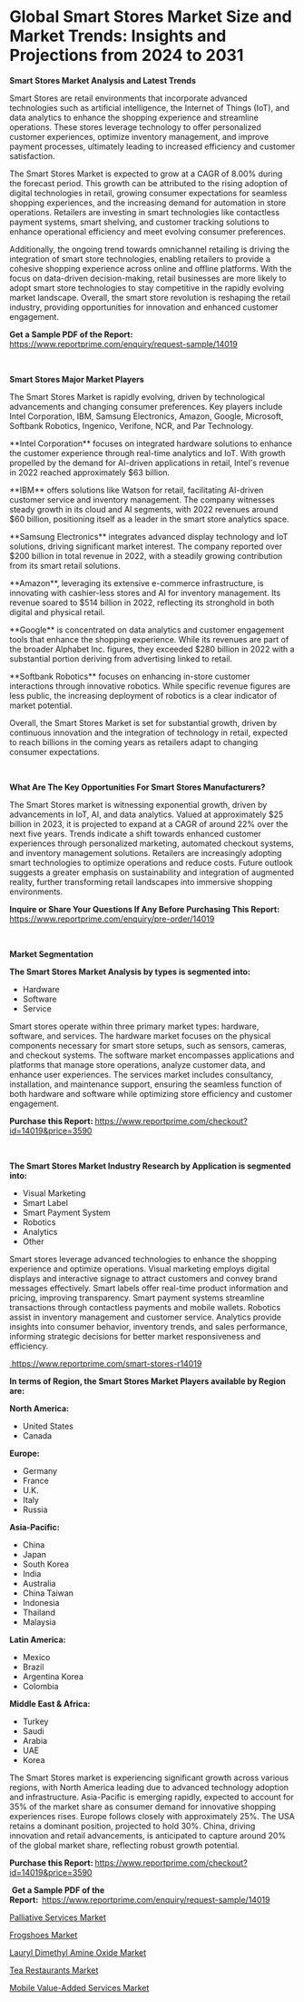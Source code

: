 <p><h1>Global Smart Stores Market Size and Market Trends: Insights and Projections from 2024 to 2031</h1></p><p><strong>Smart Stores Market Analysis and Latest Trends</strong></p>
<p><p>Smart Stores are retail environments that incorporate advanced technologies such as artificial intelligence, the Internet of Things (IoT), and data analytics to enhance the shopping experience and streamline operations. These stores leverage technology to offer personalized customer experiences, optimize inventory management, and improve payment processes, ultimately leading to increased efficiency and customer satisfaction.</p><p>The Smart Stores Market is expected to grow at a CAGR of 8.00% during the forecast period. This growth can be attributed to the rising adoption of digital technologies in retail, growing consumer expectations for seamless shopping experiences, and the increasing demand for automation in store operations. Retailers are investing in smart technologies like contactless payment systems, smart shelving, and customer tracking solutions to enhance operational efficiency and meet evolving consumer preferences. </p><p>Additionally, the ongoing trend towards omnichannel retailing is driving the integration of smart store technologies, enabling retailers to provide a cohesive shopping experience across online and offline platforms. With the focus on data-driven decision-making, retail businesses are more likely to adopt smart store technologies to stay competitive in the rapidly evolving market landscape. Overall, the smart store revolution is reshaping the retail industry, providing opportunities for innovation and enhanced customer engagement.</p></p>
<p><strong>Get a Sample PDF of the Report:&nbsp;</strong> <a href="https://www.reportprime.com/enquiry/request-sample/14019">https://www.reportprime.com/enquiry/request-sample/14019</a></p>
<p>&nbsp;</p>
<p><strong>Smart Stores Major Market Players</strong></p>
<p><p>The Smart Stores Market is rapidly evolving, driven by technological advancements and changing consumer preferences. Key players include Intel Corporation, IBM, Samsung Electronics, Amazon, Google, Microsoft, Softbank Robotics, Ingenico, Verifone, NCR, and Par Technology.</p><p>**Intel Corporation** focuses on integrated hardware solutions to enhance the customer experience through real-time analytics and IoT. With growth propelled by the demand for AI-driven applications in retail, Intel's revenue in 2022 reached approximately $63 billion. </p><p>**IBM** offers solutions like Watson for retail, facilitating AI-driven customer service and inventory management. The company witnesses steady growth in its cloud and AI segments, with 2022 revenues around $60 billion, positioning itself as a leader in the smart store analytics space.</p><p>**Samsung Electronics** integrates advanced display technology and IoT solutions, driving significant market interest. The company reported over $200 billion in total revenue in 2022, with a steadily growing contribution from its smart retail solutions.</p><p>**Amazon**, leveraging its extensive e-commerce infrastructure, is innovating with cashier-less stores and AI for inventory management. Its revenue soared to $514 billion in 2022, reflecting its stronghold in both digital and physical retail.</p><p>**Google** is concentrated on data analytics and customer engagement tools that enhance the shopping experience. While its revenues are part of the broader Alphabet Inc. figures, they exceeded $280 billion in 2022 with a substantial portion deriving from advertising linked to retail.</p><p>**Softbank Robotics** focuses on enhancing in-store customer interactions through innovative robotics. While specific revenue figures are less public, the increasing deployment of robotics is a clear indicator of market potential.</p><p>Overall, the Smart Stores Market is set for substantial growth, driven by continuous innovation and the integration of technology in retail, expected to reach billions in the coming years as retailers adapt to changing consumer expectations.</p></p>
<p>&nbsp;</p>
<p><strong>What Are The Key Opportunities For Smart Stores Manufacturers?</strong></p>
<p><p>The Smart Stores market is witnessing exponential growth, driven by advancements in IoT, AI, and data analytics. Valued at approximately $25 billion in 2023, it is projected to expand at a CAGR of around 22% over the next five years. Trends indicate a shift towards enhanced customer experiences through personalized marketing, automated checkout systems, and inventory management solutions. Retailers are increasingly adopting smart technologies to optimize operations and reduce costs. Future outlook suggests a greater emphasis on sustainability and integration of augmented reality, further transforming retail landscapes into immersive shopping environments.</p></p>
<p><strong>Inquire or Share Your Questions If Any Before Purchasing This Report:</strong> <a href="https://www.reportprime.com/enquiry/pre-order/14019">https://www.reportprime.com/enquiry/pre-order/14019</a></p>
<p>&nbsp;</p>
<p><strong>Market Segmentation</strong></p>
<p><strong>The Smart Stores Market Analysis by types is segmented into:</strong></p>
<p><ul><li>Hardware</li><li>Software</li><li>Service</li></ul></p>
<p><p>Smart stores operate within three primary market types: hardware, software, and services. The hardware market focuses on the physical components necessary for smart store setups, such as sensors, cameras, and checkout systems. The software market encompasses applications and platforms that manage store operations, analyze customer data, and enhance user experiences. The services market includes consultancy, installation, and maintenance support, ensuring the seamless function of both hardware and software while optimizing store efficiency and customer engagement.</p></p>
<p><strong>Purchase this Report:&nbsp;</strong><a href="https://www.reportprime.com/checkout?id=14019&price=3590">https://www.reportprime.com/checkout?id=14019&price=3590</a></p>
<p>&nbsp;</p>
<p><strong>The Smart Stores Market Industry Research by Application is segmented into:</strong></p>
<p><ul><li>Visual Marketing</li><li>Smart Label</li><li>Smart Payment System</li><li>Robotics</li><li>Analytics</li><li>Other</li></ul></p>
<p><p>Smart stores leverage advanced technologies to enhance the shopping experience and optimize operations. Visual marketing employs digital displays and interactive signage to attract customers and convey brand messages effectively. Smart labels offer real-time product information and pricing, improving transparency. Smart payment systems streamline transactions through contactless payments and mobile wallets. Robotics assist in inventory management and customer service. Analytics provide insights into consumer behavior, inventory trends, and sales performance, informing strategic decisions for better market responsiveness and efficiency.</p></p>
<p><a href="https://www.reportprime.com/smart-stores-r14019">&nbsp;https://www.reportprime.com/smart-stores-r14019</a></p>
<p><strong>In terms of Region, the Smart Stores Market Players available by Region are:</strong></p>
<p>
    <p> <strong> North America: </strong>
        <ul>
            <li>United States</li>
            <li>Canada</li>
        </ul>
        </p> 
    <p> <strong> Europe: </strong>
        <ul>
            <li>Germany</li>
            <li>France</li>
            <li>U.K.</li>
            <li>Italy</li>
            <li>Russia</li>
        </ul>
        </p> 
    <p> <strong> Asia-Pacific: </strong>
        <ul>
            <li>China</li>
            <li>Japan</li>
            <li>South Korea</li>
            <li>India</li>
            <li>Australia</li>
            <li>China Taiwan</li>
            <li>Indonesia</li>
            <li>Thailand</li>
            <li>Malaysia</li>
        </ul>
        </p> 
    <p> <strong> Latin America: </strong>
        <ul>
            <li>Mexico</li>
            <li>Brazil</li>
            <li>Argentina Korea</li>
            <li>Colombia</li>
        </ul>
        </p> 
    <p> <strong> Middle East & Africa: </strong>
        <ul>
            <li>Turkey</li>
            <li>Saudi</li>
            <li>Arabia</li>
            <li>UAE</li>
            <li>Korea</li>
        </ul>
    </p>
    </p>
<p><p>The Smart Stores market is experiencing significant growth across various regions, with North America leading due to advanced technology adoption and infrastructure. Asia-Pacific is emerging rapidly, expected to account for 35% of the market share as consumer demand for innovative shopping experiences rises. Europe follows closely with approximately 25%. The USA retains a dominant position, projected to hold 30%. China, driving innovation and retail advancements, is anticipated to capture around 20% of the global market share, reflecting robust growth potential.</p></p>
<p><strong>Purchase this Report: </strong><a href="https://www.reportprime.com/checkout?id=14019&price=3590">https://www.reportprime.com/checkout?id=14019&price=3590</a></p>
<p>&nbsp;<strong>Get a Sample PDF of the Report:&nbsp;&nbsp;</strong><a href="https://www.reportprime.com/enquiry/request-sample/14019">https://www.reportprime.com/enquiry/request-sample/14019</a></p>
<p><strong></strong></p>
<p><p><a href="https://github.com/ParvinKhatun77/Market-Research-Report-List-1/blob/main/palliative-services-market.md">Palliative Services Market</a></p><p><a href="https://www.linkedin.com/pulse/frogshoes-market-research-report-includes-analysis-size-ueyyc?trackingId=cM2IaWncRGidx344nKIftw%3D%3D">Frogshoes Market</a></p><p><a href="https://issuu.com/reportprime-2/docs/lauryl-dimethyl-amine-oxide-market-_900c1a86872c1c">Lauryl Dimethyl Amine Oxide Market</a></p><p><a href="https://github.com/GraceTurner587/Market-Research-Report-List-1/blob/main/tea-restaurants-market.md">Tea Restaurants Market</a></p><p><a href="https://issuu.com/reportprime-2/docs/mobile-value-added-services-market-_102a0b472d04a4">Mobile Value-Added Services Market</a></p></p>